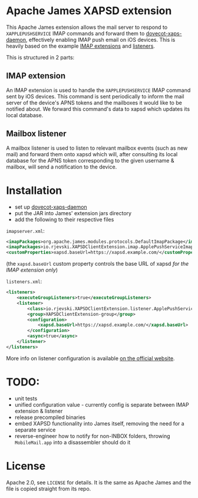 # Apache James XAPSD extension

This Apache James extension allows the mail server to respond to `XAPPLEPUSHSERVICE` IMAP commands and forward them to [dovecot-xaps-daemon](https://github.com/freswa/dovecot-xaps-daemon), effectively enabling IMAP push email on iOS devices. This is heavily based on the example [IMAP extensions](https://github.com/apache/james-project/tree/master/examples/custom-imap) and [listeners](https://github.com/apache/james-project/tree/master/examples/custom-listeners).

This is structured in 2 parts:

## IMAP extension

An IMAP extension is used to handle the `XAPPLEPUSHSERVICE` IMAP command sent by iOS devices. This command is sent periodically to inform the mail server of the device's APNS tokens and the mailboxes it would like to be notified about. We forward this command's data to xapsd which updates its local database.

## Mailbox listener

A mailbox listener is used to listen to relevant mailbox events (such as new mail) and forward them onto xapsd which will, after consulting its local database for the APNS token corresponding to the given username & mailbox, will send a notification to the device.

# Installation

* set up [dovecot-xaps-daemon](https://github.com/freswa/dovecot-xaps-daemon)
* put the JAR into James' extension jars directory
* add the following to their respective files

`imapserver.xml`:

```xml
<imapPackages>org.apache.james.modules.protocols.DefaultImapPackage</imapPackages>
<imapPackages>io.rjevski.XAPSDClientExtension.imap.ApplePushServiceImapPackages</imapPackages>
<customProperties>xapsd.baseUrl=https://xapsd.example.com/</customProperties>
```

(the `xapsd.baseUrl` custom property controls the base URL of xapsd *for the IMAP extension only*)

`listeners.xml`:

```xml
<listeners>
    <executeGroupListeners>true</executeGroupListeners>
    <listener>
        <class>io.rjevski.XAPSDClientExtension.listener.ApplePushServiceMailboxListener</class>
        <group>XAPSDClientExtension-group</group>
        <configuration>
            <xapsd.baseUrl>https://xapsd.example.com/</xapsd.baseUrl>
        </configuration>
        <async>true</async>
    </listener>
</listeners>
```

More info on listener configuration is available [on the official website](https://james.apache.org/howTo/custom-listeners.html).

# TODO:

* unit tests
* unified configuration value - currently config is separate between IMAP extension & listener
* release precompiled binaries
* embed XAPSD functionality into James itself, removing the need for a separate service
* reverse-engineer how to notify for non-INBOX folders, throwing `MobileMail.app` into a disassembler should do it

# License

Apache 2.0, see `LICENSE` for details. It is the same as Apache James and the file is copied straight from its repo.
